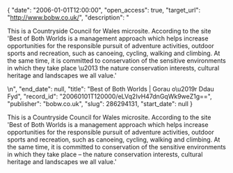 {
  "date": "2006-01-01T12:00:00", 
  "open_access": true, 
  "target_url": "http://www.bobw.co.uk/", 
  "description": "<p>This is a Countryside Council for Wales microsite. According to the site 'Best of Both Worlds is a management approach which helps increase opportunities for the responsible pursuit of adventure activities, outdoor sports and recreation, such as canoeing, cycling, walking and climbing. At the same time, it is committed to conservation of the sensitive environments in which they take place \u2013 the nature conservation interests, cultural heritage and landscapes we all value.'</p>\n", 
  "end_date": null, 
  "title": "Best of Both Worlds | Gorau o\u2019r Ddau Fyd", 
  "record_id": "20060101T120000/eLVq2IvH47dnGqWk9weZ1g==", 
  "publisher": "bobw.co.uk", 
  "slug": 286294131, 
  "start_date": null
}

<p>This is a Countryside Council for Wales microsite. According to the site 'Best of Both Worlds is a management approach which helps increase opportunities for the responsible pursuit of adventure activities, outdoor sports and recreation, such as canoeing, cycling, walking and climbing. At the same time, it is committed to conservation of the sensitive environments in which they take place – the nature conservation interests, cultural heritage and landscapes we all value.'</p>
